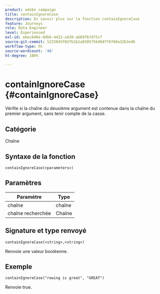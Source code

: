 ```yaml
---
product: adobe campaign
title: containIgnoreCase
description: En savoir plus sur la fonction containIgnoreCase
feature: Journeys
role: Data Engineer
level: Experienced
exl-id: ebec646e-9dbb-4432-a430-ab69fb7d75cf
source-git-commit: 5225045f02fb1b2a8505756d9d7f6f60a32b3ed6
workflow-type: ht
source-wordcount: '48'
ht-degree: 100%

---
```


# containIgnoreCase {#containIgnoreCase}

Vérifie si la chaîne du deuxième argument est contenue dans la chaîne du premier argument, sans tenir compte de la casse.

## Catégorie

Chaîne

## Syntaxe de la fonction

`containIgnoreCase(<parameters>)`

## Paramètres

| Paramètre | Type |
|-----------|------------------|
| chaîne | chaîne |
| chaîne recherchée | Chaîne |

## Signature et type renvoyé

`containIgnoreCase(<string>,<string>)`

Renvoie une valeur booléenne.

## Exemple

`containIgnoreCase("rowing is great", "GREAT")`

Renvoie true.
